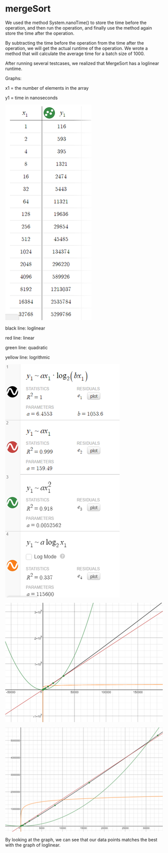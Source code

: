 # mergeSort
We used the method System.nanoTime() to store the time before the operation, 
    and then run the operation, and finally use the method again store the time 
    after the operation.
    
By subtracting the time before the operation from the time after the operation, 
    we will get the actual runtime of the operation. We wrote a method that will 
    calculate the average time for a batch size of 1000.
    
After running several testcases, we realized that MergeSort has a loglinear 
    runtime.
       
Graphs:

   x1 = the number of elements in the array
   
   y1 = time in nanoseconds
     
   ![alt tag](https://github.com/jacruse/mergeSort/blob/master/graphs/table.png)
   
   black line: loglinear
   
   red line: linear
   
   green line: quadratic
   
   yellow line: logrithmic
   
   
   ![alt tag](https://github.com/jacruse/mergeSort/blob/master/graphs/bigoh.png)
     
   ![alt tag](https://github.com/jacruse/mergeSort/blob/master/graphs/graph.png)
     
   ![alt tag](https://github.com/jacruse/mergeSort/blob/master/graphs/zoom.png)

By looking at the graph, we can see that our data points matches the best with the graph of loglinear.
